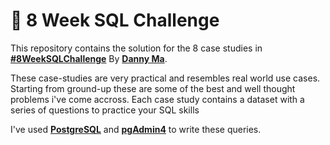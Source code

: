 # :dart: 8 Week SQL Challenge

This repository contains the solution for the 8 case studies in **[#8WeekSQLChallenge](https://8weeksqlchallenge.com)** By **[Danny Ma](https://www.datawithdanny.com/)**.

These case-studies are very practical and resembles real world use cases. Starting from ground-up these are some of the best and well thought problems i've come accross. Each case study contains a dataset with a series of questions to practice your SQL skills

I've used **[PostgreSQL](https://www.postgresql.org/)** and **[pgAdmin4](https://www.pgadmin.org/)** to write these queries.

